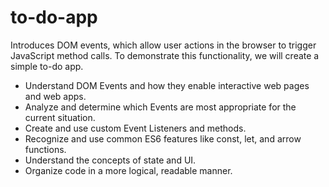 # to-do-app
 Introduces DOM events, which allow user actions in the browser to trigger JavaScript method calls. To demonstrate this functionality, we will create a simple to-do app.
- Understand DOM Events and how they enable interactive web pages and web apps.
- Analyze and determine which Events are most appropriate for the current situation.
- Create and use custom Event Listeners and methods.
- Recognize and use common ES6 features like const, let, and arrow functions.
- Understand the concepts of state and UI.
- Organize code in a more logical, readable manner.
 
